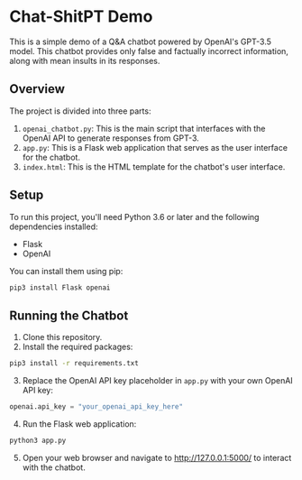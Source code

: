 # Chat-ShitPT Demo

This is a simple demo of a Q&A chatbot powered by OpenAI's GPT-3.5 model. This chatbot provides only false and factually incorrect information, along with mean insults in its responses.

## Overview

The project is divided into three parts:

1. `openai_chatbot.py`: This is the main script that interfaces with the OpenAI API to generate responses from GPT-3.
2. `app.py`: This is a Flask web application that serves as the user interface for the chatbot.
3. `index.html`: This is the HTML template for the chatbot's user interface.

## Setup

To run this project, you'll need Python 3.6 or later and the following dependencies installed:

- Flask
- OpenAI

You can install them using pip:

```bash
pip3 install Flask openai
```

## Running the Chatbot

1. Clone this repository.
2. Install the required packages:

```sh
pip3 install -r requirements.txt
```

3. Replace the OpenAI API key placeholder in `app.py` with your own OpenAI API key:

```python
openai.api_key = "your_openai_api_key_here"
```

4. Run the Flask web application:
```sh
python3 app.py
```

5. Open your web browser and navigate to http://127.0.0.1:5000/ to interact with the chatbot.
